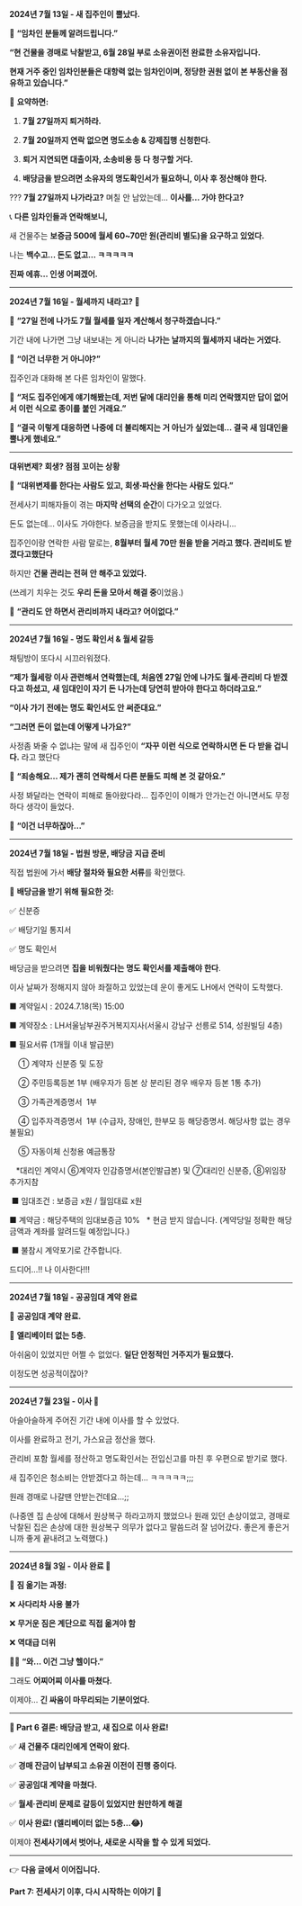 **2024년 7월 13일 - 새 집주인이 뿔났다.**

  

📩 **“임차인 분들께 알려드립니다.”**

  

**“현 건물을 경매로 낙찰받고, 6월 28일 부로 소유권이전 완료한 소유자입니다.**

**현재 거주 중인 임차인분들은 대항력 없는 임차인이며, 정당한 권원 없이 본 부동산을 점유하고 있습니다.”**

  

📌 **요약하면:**

1. **7월 27일까지 퇴거하라.**

2. **7월 20일까지 연락 없으면 명도소송 & 강제집행 신청한다.**

3. **퇴거 지연되면 대출이자, 소송비용 등 다 청구할 거다.**

4. **배당금을 받으려면 소유자의 명도확인서가 필요하니, 이사 후 정산해야 한다.**

  

??? **7월 27일까지 나가라고?** 며칠 안 남았는데… **이사를… 가야 한다고?**

  

📞 **다른 임차인들과 연락해보니,**

새 건물주는 **보증금 500에 월세 60~70만 원(관리비 별도)을 요구하고 있었다.**

  

나는 **백수고… 돈도 없고… ㅋㅋㅋㅋㅋ**

**진짜 에휴… 인생 어쩌겠어.**

---

**2024년 7월 16일 - 월세까지 내라고? 🤯**

  

📩 **“27일 전에 나가도 7월 월세를 일자 계산해서 청구하겠습니다.”**

  

기간 내에 나가면 그냥 내보내는 게 아니라 **나가는 날까지의 월세까지 내라는 거였다.**

  

📌 **“이건 너무한 거 아니야?”**

  

집주인과 대화해 본 다른 임차인이 말했다.

  

💬 **“저도 집주인에게 얘기해봤는데, 저번 달에 대리인을 통해 미리 연락했지만 답이 없어서 이런 식으로 종이를 붙인 거래요.”**

  

💬 **“결국 이렇게 대응하면 나중에 더 불리해지는 거 아닌가 싶었는데… 결국 새 임대인을 뿔나게 했네요.”**

---

**대위변제? 회생? 점점 꼬이는 상황**

  

📌 **“대위변제를 한다는 사람도 있고, 회생·파산을 한다는 사람도 있다.”**

  

전세사기 피해자들이 겪는 **마지막 선택의 순간**이 다가오고 있었다.


돈도 없는데... 이사도 가야한다. 보증금을 받지도 못했는데 이사라니... 


집주인이랑 연락한 사람 말로는, **8월부터 월세 70만 원을 받을 거라고 했다. 관리비도 받겠다고했단다**

하지만 **건물 관리는 전혀 안 해주고 있었다.**

(쓰레기 치우는 것도 **우리 돈을 모아서 해결 중**이었음.)

  

📌 **“관리도 안 하면서 관리비까지 내라고? 어이없다.”**

---

**2024년 7월 16일 - 명도 확인서 & 월세 갈등**

  

채팅방이 또다시 시끄러워졌다.

**“제가 월세랑 이사 관련해서 연락했는데, 처음엔 27일 안에 나가도 월세·관리비 다 받겠다고 하셨고,**
**새 임대인이 자기 돈 나가는데 당연히 받아야 한다고 하더라고요.”**

**“이사 가기 전에는 명도 확인서도 안 써준대요.”**

**“그러면 돈이 없는데 어떻게 나가요?”**


사정좀 봐줄 수 없냐는 말에 새 집주인이 **“자꾸 이런 식으로 연락하시면 돈 다 받을 겁니다.**  라고 했단다

💬 **“죄송해요… 제가 괜히 연락해서 다른 분들도 피해 본 것 같아요.”**

사정 봐달라는 연락이 피해로 돌아왔다라... 집주인이 이해가 안가는건 아니면서도 무정하다 생각이 들었다.   

📌 **“이건 너무하잖아…”**

---

**2024년 7월 18일 - 법원 방문, 배당금 지급 준비**

  

직접 법원에 가서 **배당 절차와 필요한 서류**를 확인했다.

  

📝 **배당금을 받기 위해 필요한 것:**

✅ 신분증

✅ 배당기일 통지서

✅ 명도 확인서

  
배당금을 받으려면 **집을 비워줬다는 명도 확인서를 제출해야 한다**.

  

이사 날짜가 정해지지 않아 좌절하고 있었는데 운이 좋게도 LH에서 연락이 도착했다.

  

■ 계약일시 : 2024.7.18(목) 15:00

■ 계약장소 : LH서울남부권주거복지지사(서울시 강남구 선릉로 514, 성원빌딩 4층)

■ 필요서류 (1개월 이내 발급분)

    ① 계약자 신분증 및 도장

    ② 주민등록등본 1부 (배우자가 등본 상 분리된 경우 배우자 등본 1통 추가)

    ③ 가족관계증명서  1부

    ④ 입주자격증명서  1부 (수급자, 장애인, 한부모 등 해당증명서. 해당사항 없는 경우 불필요)

    ⑤ 자동이체 신청용 예금통장

   *대리인 계약시 ⑥계약자 인감증명서(본인발급본) 및 ⑦대리인 신분증, ⑧위임장 추가지참

 ■ 임대조건 : 보증금 x원 / 월임대료 x원

■ 계약금 : 해당주택의 임대보증금 10%   * 현금 받지 않습니다. (계약당일 정확한 해당 금액과 계좌를 알려드릴 예정입니다.)

 ■ 불참시 계약포기로 간주합니다.


드디어...!! 나 이사한다!!!

---

**2024년 7월 18일 - 공공임대 계약 완료**

  

📌 **공공임대 계약 완료.**

🚪 **엘리베이터 없는 5층.**

  

아쉬움이 있었지만 어쩔 수 없었다. **일단 안정적인 거주지가 필요했다.**

이정도면 성공적이잖아?

---

**2024년 7월 23일 - 이사 🚛**

아슬아슬하게 주어진 기간 내에 이사를 할 수 있었다. 


이사를 완료하고 전기, 가스요금 정산을 했다. 

관리비 포함 월세를 정산하고 명도확인서는 전입신고를 마친 후 우편으로 받기로 했다. 


새 집주인은 청소비는 안받겠다고 하는데... ㅋㅋㅋㅋㅋ;;;

원래 경매로 나갈땐 안받는건데요...;;

(나중엔 집 손상에 대해서 원상복구 하라고까지 했었으나 원래 있던 손상이었고, 경매로 낙찰된 집은 손상에 대한 원상복구 의무가 없다고 말씀드려 잘 넘어갔다. 좋은게 좋은거니까 좋게 끝내려고 노력했다.)


---

**2024년 8월 3일 - 이사 완료 🎉**

  

🚛 **짐 옮기는 과정:**

❌ **사다리차 사용 불가**

❌ **무거운 짐은 계단으로 직접 옮겨야 함**

❌ **역대급 더위**

😵‍💫 **“와… 이건 그냥 헬이다.”**

  

그래도 **어찌어찌 이사를 마쳤다.**

  

이제야… **긴 싸움이 마무리되는 기분이었다.**

---

**📌 Part 6 결론: 배당금 받고, 새 집으로 이사 완료!**

  

✅ **새 건물주 대리인에게 연락이 왔다.**

✅ **경매 잔금이 납부되고 소유권 이전이 진행 중이다.**

✅ **공공임대 계약을 마쳤다.**

✅ **월세·관리비 문제로 갈등이 있었지만 원만하게 해결**

✅ **이사 완료! (엘리베이터 없는 5층…😂)**

  

이제야 **전세사기에서 벗어나, 새로운 시작을 할 수 있게 되었다.**

---

👉 **다음 글에서 이어집니다.**

**Part 7: 전세사기 이후, 다시 시작하는 이야기** 🚀